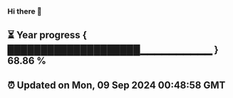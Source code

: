 ### Hi there 👋
⏳ Year progress { ████████████████████▁▁▁▁▁▁▁▁▁▁ } 68.86 %
---
⏰ Updated on Mon, 09 Sep 2024 00:48:58 GMT
---
